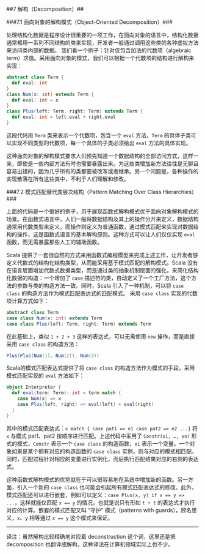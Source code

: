 ##7	解构（Decomposition）##

###7.1	面向对象的解构模式（Object-Oriented Decomposition）###

处理结构化数据是程序设计很重要的一项工作，在面向对象的语言中，结构化数据通常都用一系列不同结构的类来实现，开发者一般通过调用这些类的各种虚拟方法来访问类内部的数据。
我们看一个例子：针对仅包含加法的代数项（algebraic term）求值。采用面向对象的模式，我们可以根据一个代数项的结构进行解构来实现：
```Scala
abstract class Term {
  def eval: int
}
class Num(x: int) extends Term {
  def eval: int = x
}
class Plus(left: Term, right: Term) extends Term {
  def eval: int = left.eval + right.eval
}
```
这段代码用 `Term` 类来表示一个代数项，包含一个 `eval` 方法，`Term` 的具体子类可以实现不同类型的代数项，每一个具体的子类必须给出 `eval` 方法的具体实现。

这种面向对象的解构模式要求人们预先知道一个数据结构的全部访问方式，这样一来，即使是一些内部方法有时也需要暴露出来。为这些类增加新方法往往是无聊且容易出错的，因为几乎所有的类都要被改写或者继承。另一个问题是，各种操作的实现散落在所有这些类中，不利于人们理解和修改。

###7.2	模式匹配替代类层次结构（Pattern Matching Over Class Hierarchies）###

上面的代码是一个很好的例子，用于展现函数式解构模式优于面向对象解构模式的场景。在函数式语言中，人们一般将数据结构及其上的操作分开来定义，数据结构通常用代数类型来定义，而操作则定义为普通函数，通过模式匹配来实现对数据结构的操作，这是函数式语言的基本解构原则。这种方式可以让人们仅仅实现 `eval` 函数，而无需暴露那些人工的辅助函数。

Scala 提供了一套很自然的方式来用函数式编程模型来完成上述工作，让开发者够定义代数式的结构化结构类型，从而能采用基于模式匹配的解构模式。Scala 没有在语言层面增加代数式数据类型，而是通过类的抽象机制层面的强化，来简化结构化数据的构造：一个增加了 `case` 描述符的类，自动定义了一个工厂方法，这个方法的参数与类的构造方法一致。同时，Scala 引入了一种机制，可以将 `case class` 的构造方法作为模式匹配表达式的匹配模式。
采用 `case class` 实现的代数项计算方式如下：
```Scala
abstract class Term
case class Num(x: int) extends Term
case class Plus(left: Term, right: Term) extends Term
```
在此基础上，类似 `1 + 2 + 3` 这样的表达式，可以无需使用 `new` 操作，而是直接采用 `case class` 的构造方法：
```Scala
Plus(Plus(Num(1), Num(2)), Num(3))
```
Scala的模式匹配表达式提供了将 `case class` 的构造方法作为模式的手段，采用模式匹配实现的 `eval` 方法如下：
```Scala
object Interpreter {
  def eval(term: Term): int = term match {
    case Num(x) => x
    case Plus(left, right) => eval(left) + eval(right)
  }
}
```
其中的模式匹配表达式：`x match { case pat1 => e1 case pat2 => e2 ...}` 将 `x` 与模式 pat1、pat2 按顺序进行匹配。上述代码中采用了 `Constr(x1, …, xn)` 形式的模式，`Constr` 表示一个 `case class` 的构造函数，`xi` 表示一个变量。一个对象如果是某个拥有对应的构造函数的 `case class` 实例，则与对应的模式相匹配。同时，匹配过程针对相应的变量进行实例化，而后执行匹配结果对应的右侧的表达式。

这种函数式解构模式的优势就在于可以很容易地在系统中增加新的函数。另一方面，引入一个新的 `case class` 也可能会引起所有模式匹配表达式的修改。此外，模式匹配还可以进行嵌套，例如可以定义：`case Plus(x, y) if x == y => ...`，这样就能仅匹配 `x == y` 的情况，也就是说只有形如 `t + t` 的表达式才执行对应的计算。嵌套的模式匹配又叫 “守护” 模式（patterns with guards），顾名思义，`x`、`y` 相等通过 `x == y` 这个模式来保证。

--------------------------------------------------------------------------
译注：虽然解构比较精确地对应着 deconstruction 这个词，这里还是把 decomposition 也翻译成解构，这种译法在计算机领域实际上也不少。

